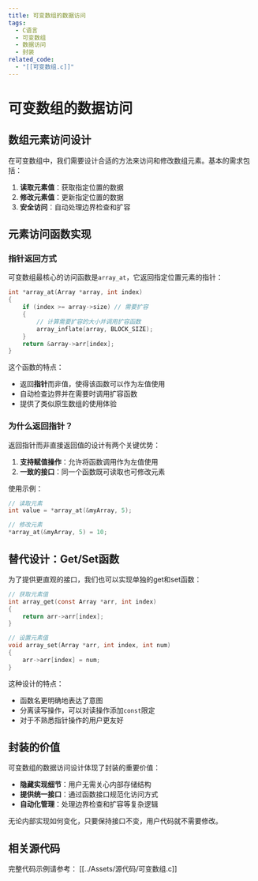 ```yaml
---
title: 可变数组的数据访问
tags:
  - C语言
  - 可变数组
  - 数据访问
  - 封装
related_code:
  - "[[可变数组.c]]"
---
```


# 可变数组的数据访问

## 数组元素访问设计

在可变数组中，我们需要设计合适的方法来访问和修改数组元素。基本的需求包括：

1. **读取元素值**：获取指定位置的数据
2. **修改元素值**：更新指定位置的数据
3. **安全访问**：自动处理边界检查和扩容

## 元素访问函数实现

### 指针返回方式

可变数组最核心的访问函数是`array_at`，它返回指定位置元素的指针：

```c
int *array_at(Array *array, int index)
{
    if (index >= array->size) // 需要扩容
    {
        // 计算需要扩容的大小并调用扩容函数
        array_inflate(array, BLOCK_SIZE);
    }
    return &array->arr[index];
}
```

这个函数的特点：

- 返回**指针**而非值，使得该函数可以作为左值使用
- 自动检查边界并在需要时调用扩容函数
- 提供了类似原生数组的使用体验

### 为什么返回指针？

返回指针而非直接返回值的设计有两个关键优势：

1. **支持赋值操作**：允许将函数调用作为左值使用
2. **一致的接口**：同一个函数既可读取也可修改元素

使用示例：

```c
// 读取元素
int value = *array_at(&myArray, 5);

// 修改元素
*array_at(&myArray, 5) = 10;
```

## 替代设计：Get/Set函数

为了提供更直观的接口，我们也可以实现单独的get和set函数：

```c
// 获取元素值
int array_get(const Array *arr, int index)
{
    return arr->arr[index];
}

// 设置元素值
void array_set(Array *arr, int index, int num)
{
    arr->arr[index] = num;
}
```

这种设计的特点：

- 函数名更明确地表达了意图
- 分离读写操作，可以对读操作添加`const`限定
- 对于不熟悉指针操作的用户更友好

## 封装的价值

可变数组的数据访问设计体现了封装的重要价值：

- **隐藏实现细节**：用户无需关心内部存储结构
- **提供统一接口**：通过函数接口规范化访问方式
- **自动化管理**：处理边界检查和扩容等复杂逻辑

无论内部实现如何变化，只要保持接口不变，用户代码就不需要修改。

## 相关源代码

完整代码示例请参考：
[[../Assets/源代码/可变数组.c]] 